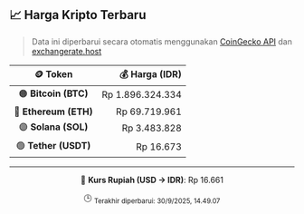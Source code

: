 

<!-- HARGA_KRIPTO -->
## 📈 Harga Kripto Terbaru

> Data ini diperbarui secara otomatis menggunakan [CoinGecko API](https://www.coingecko.com/) dan [exchangerate.host](https://exchangerate.host/)

<div align="center">

| 🪙 Token | 💰 Harga (IDR) |
|:------:|---------------:|
| 🟠 **Bitcoin (BTC)**   | Rp 1.896.324.334 |
| 🔵 **Ethereum (ETH)**  | Rp 69.719.961 |
| 🟣 **Solana (SOL)**    | Rp 3.483.828 |
| 🟢 **Tether (USDT)**   | Rp 16.673 |

---

💱 **Kurs Rupiah (USD → IDR)**: Rp 16.661

🕒 <sub>Terakhir diperbarui: 30/9/2025, 14.49.07</sub>

</div>
<!-- /HARGA_KRIPTO -->